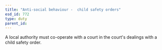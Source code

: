 ```yaml
---
title: "Anti-social behaviour -  child safety orders"
esd_id: 772
type: duty
parent_id:  
---
```


A local authority must co-operate with a court in the court's dealings with a child safety order.

